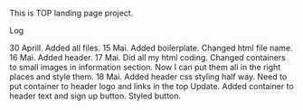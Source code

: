 This is TOP landing page project.


Log 

30 Aprill. Added all files.
15 Mai. Added boilerplate. Changed html file name.
16 Mai. Added header.
17 Mai. Did all my html coding. Changed containers to small images in information section. Now I can put them all in the right places and style them.
18 Mai. Added header css styling half way. Need to put container to header logo and links in the top
Update. Added container to header text and sign up button. Styled button.